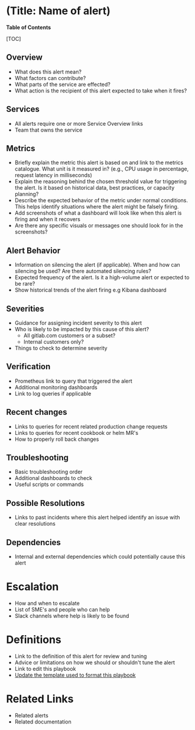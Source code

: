 # (Title: Name of alert)

**Table of Contents**

[TOC]

## Overview

- What does this alert mean?
- What factors can contribute?
- What parts of the service are effected?
- What action is the recipient of this alert expected to take when it fires?

## Services

- All alerts require one or more Service Overview links
- Team that owns the service

## Metrics

- Briefly explain the metric this alert is based on and link to the metrics catalogue. What unit is it measured in? (e.g., CPU usage in percentage, request latency in milliseconds)
- Explain the reasoning behind the chosen threshold value for triggering the alert. Is it based on historical data, best practices, or capacity planning?
- Describe the expected behavior of the metric under normal conditions. This helps identify situations where the alert might be falsely firing.
- Add screenshots of what a dashboard will look like when this alert is firing and when it recovers
- Are there any specific visuals or messages one should look for in the screenshots?

## Alert Behavior

- Information on silencing the alert (if applicable). When and how can silencing be used? Are there automated silencing rules?
- Expected frequency of the alert. Is it a high-volume alert or expected to be rare?
- Show historical trends of the alert firing e.g  Kibana dashboard

## Severities

- Guidance for assigning incident severity to this alert
- Who is likely to be impacted by this cause of this alert?
  - All gitlab.com customers or a subset?
  - Internal customers only?
- Things to check to determine severity

## Verification

- Prometheus link to query that triggered the alert
- Additional monitoring dashboards
- Link to log queries if applicable

## Recent changes

- Links to queries for recent related production change requests
- Links to queries for recent cookbook or helm MR's
- How to properly roll back changes

## Troubleshooting

- Basic troubleshooting order
- Additional dashboards to check
- Useful scripts or commands

## Possible Resolutions

- Links to past incidents where this alert helped identify an issue with clear resolutions

## Dependencies

- Internal and external dependencies which could potentially cause this alert

# Escalation

- How and when to escalate
- List of SME's and people who can help
- Slack channels where help is likely to be found

# Definitions

- Link to the definition of this alert for review and tuning
- Advice or limitations on how we should or shouldn't tune the alert
- Link to edit this playbook
- [Update the template used to format this playbook](https://gitlab.com/gitlab-com/runbooks/-/edit/master/docs/template-alert-playbook.md?ref_type=heads)

# Related Links

- Related alerts
- Related documentation
